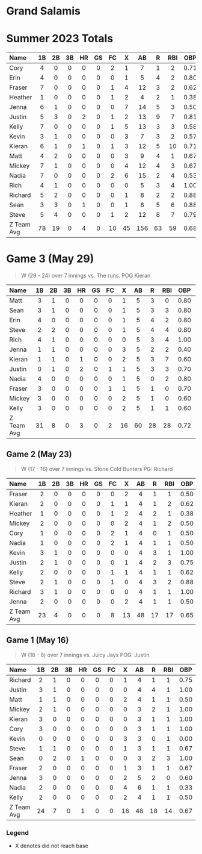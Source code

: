 # Grand Salamis

# Summer 2023 Totals

| Name | 1B | 2B | 3B | HR | GS | FC | X | AB | R | RBI | OBP | SLG | OPS | TCD
| :--- | :---: | :---: | :---: | :---: | :---: | :---: | :---: | :---: | :---: | :---: | :---: | :---: | :---: | :---: |
| Cory | 4 | 0 | 0 | 0 | 0 | 2 | 1 | 7 | 1 | 2 | 0.71 | 0.71 | 1.43 | 0.00 |
| Erin | 4 | 0 | 0 | 0 | 0 | 0 | 1 | 5 | 4 | 2 | 0.80 | 0.80 | 1.60 | 0.00 |
| Fraser | 7 | 0 | 0 | 0 | 0 | 1 | 4 | 12 | 3 | 2 | 0.62 | 0.62 | 1.25 | 0.00 |
| Heather | 1 | 0 | 0 | 0 | 0 | 1 | 2 | 4 | 2 | 1 | 0.38 | 0.38 | 0.75 | 0.00 |
| Jenna | 6 | 1 | 0 | 0 | 0 | 0 | 7 | 14 | 5 | 3 | 0.50 | 0.57 | 1.07 | 0.00 |
| Justin | 5 | 3 | 0 | 2 | 0 | 1 | 2 | 13 | 9 | 7 | 0.81 | 1.50 | 2.31 | 0.00 |
| Kelly | 7 | 0 | 0 | 0 | 0 | 1 | 5 | 13 | 3 | 3 | 0.58 | 0.58 | 1.15 | 0.00 |
| Kevin | 3 | 1 | 0 | 0 | 0 | 0 | 3 | 7 | 3 | 2 | 0.57 | 0.71 | 1.29 | 0.00 |
| Kieran | 6 | 1 | 0 | 1 | 0 | 1 | 3 | 12 | 5 | 10 | 0.71 | 1.04 | 1.75 | 0.00 |
| Matt | 4 | 2 | 0 | 0 | 0 | 0 | 3 | 9 | 4 | 1 | 0.67 | 0.89 | 1.56 | 0.00 |
| Mickey | 7 | 1 | 0 | 0 | 0 | 0 | 4 | 12 | 4 | 3 | 0.67 | 0.75 | 1.42 | 0.00 |
| Nadia | 7 | 0 | 0 | 0 | 0 | 2 | 6 | 15 | 2 | 4 | 0.53 | 0.53 | 1.07 | 0.00 |
| Rich | 4 | 1 | 0 | 0 | 0 | 0 | 0 | 5 | 3 | 4 | 1.00 | 1.20 | 2.20 | 0.00 |
| Richard | 5 | 2 | 0 | 0 | 0 | 0 | 1 | 8 | 2 | 2 | 0.88 | 1.12 | 2.00 | 0.00 |
| Sean | 3 | 3 | 0 | 1 | 0 | 0 | 1 | 8 | 5 | 6 | 0.88 | 1.62 | 2.50 | 0.00 |
| Steve | 5 | 4 | 0 | 0 | 0 | 1 | 2 | 12 | 8 | 7 | 0.79 | 1.12 | 1.92 | 0.00 |
| Z Team Avg | 78 | 19 | 0 | 4 | 0 | 10 | 45 | 156 | 63 | 59 | 0.68 | 0.88 | 1.56 | 0.00 |


# Game 3 (May 29)

> W (29 - 24) over 7 innings vs. The runs. POG Kieran

| Name | 1B | 2B | 3B | HR | GS | FC | X | AB | R | RBI | OBP | SLG | OPS | TCD
| :--- | :---: | :---: | :---: | :---: | :---: | :---: | :---: | :---: | :---: | :---: | :---: | :---: | :---: | :---: |
| Matt | 3 | 1 | 0 | 0 | 0 | 0 | 1 | 5 | 3 | 0 | 0.80 | 1.00 | 1.80 | 0.00 |
| Sean | 3 | 1 | 0 | 0 | 0 | 0 | 1 | 5 | 3 | 3 | 0.80 | 1.00 | 1.80 | 0.00 |
| Erin | 4 | 0 | 0 | 0 | 0 | 0 | 1 | 5 | 4 | 2 | 0.80 | 0.80 | 1.60 | 0.00 |
| Steve | 2 | 2 | 0 | 0 | 0 | 0 | 1 | 5 | 4 | 4 | 0.80 | 1.20 | 2.00 | 0.00 |
| Rich | 4 | 1 | 0 | 0 | 0 | 0 | 0 | 5 | 3 | 4 | 1.00 | 1.20 | 2.20 | 0.00 |
| Jenna | 1 | 1 | 0 | 0 | 0 | 0 | 3 | 5 | 2 | 2 | 0.40 | 0.60 | 1.00 | 0.00 |
| Kieran | 1 | 1 | 0 | 1 | 0 | 0 | 2 | 5 | 3 | 7 | 0.60 | 1.40 | 2.00 | 0.00 |
| Justin | 0 | 1 | 0 | 2 | 0 | 1 | 1 | 5 | 3 | 3 | 0.70 | 2.10 | 2.80 | 0.00 |
| Nadia | 4 | 0 | 0 | 0 | 0 | 0 | 1 | 5 | 0 | 2 | 0.80 | 0.80 | 1.60 | 0.00 |
| Fraser | 3 | 0 | 0 | 0 | 0 | 1 | 1 | 5 | 1 | 0 | 0.70 | 0.70 | 1.40 | 0.00 |
| Mickey | 3 | 0 | 0 | 0 | 0 | 0 | 2 | 5 | 1 | 0 | 0.60 | 0.60 | 1.20 | 0.00 |
| Kelly | 3 | 0 | 0 | 0 | 0 | 0 | 2 | 5 | 1 | 1 | 0.60 | 0.60 | 1.20 | 0.00 |
| Z Team Avg | 31 | 8 | 0 | 3 | 0 | 2 | 16 | 60 | 28 | 28 | 0.72 | 1.00 | 1.72 | 0.00 |


## Game 2 (May 23)

> W (17 - 16) over 7 innings vs. Stone Cold Bunters PG: Richard

| Name | 1B | 2B | 3B | HR | GS | FC | X | AB | R | RBI | OBP | SLG | OPS | TCD
| :--- | :---: | :---: | :---: | :---: | :---: | :---: | :---: | :---: | :---: | :---: | :---: | :---: | :---: | :---: |
| Fraser | 2 | 0 | 0 | 0 | 0 | 0 | 2 | 4 | 1 | 1 | 0.50 | 0.50 | 1.00 | 0.00 |
| Kieran | 2 | 0 | 0 | 0 | 0 | 1 | 1 | 4 | 1 | 2 | 0.62 | 0.62 | 1.25 | 0.00 |
| Heather | 1 | 0 | 0 | 0 | 0 | 1 | 2 | 4 | 2 | 1 | 0.38 | 0.38 | 0.75 | 0.00 |
| Mickey | 2 | 0 | 0 | 0 | 0 | 0 | 2 | 4 | 1 | 2 | 0.50 | 0.50 | 1.00 | 0.00 |
| Cory | 1 | 0 | 0 | 0 | 0 | 2 | 1 | 4 | 0 | 1 | 0.50 | 0.50 | 1.00 | 0.00 |
| Nadia | 1 | 0 | 0 | 0 | 0 | 2 | 1 | 4 | 1 | 1 | 0.50 | 0.50 | 1.00 | 0.00 |
| Kevin | 3 | 1 | 0 | 0 | 0 | 0 | 0 | 4 | 3 | 1 | 1.00 | 1.25 | 2.25 | 0.00 |
| Justin | 2 | 1 | 0 | 0 | 0 | 0 | 1 | 4 | 2 | 3 | 0.75 | 1.00 | 1.75 | 0.00 |
| Kelly | 2 | 0 | 0 | 0 | 0 | 1 | 1 | 4 | 1 | 1 | 0.62 | 0.62 | 1.25 | 0.00 |
| Steve | 2 | 1 | 0 | 0 | 0 | 1 | 0 | 4 | 3 | 2 | 0.88 | 1.12 | 2.00 | 0.00 |
| Richard | 3 | 1 | 0 | 0 | 0 | 0 | 0 | 4 | 1 | 1 | 1.00 | 1.25 | 2.25 | 0.00 |
| Jenna | 2 | 0 | 0 | 0 | 0 | 0 | 2 | 4 | 1 | 1 | 0.50 | 0.50 | 1.00 | 0.00 |
| Z Team Avg | 23 | 4 | 0 | 0 | 0 | 8 | 13 | 48 | 17 | 17 | 0.65 | 0.73 | 1.38 | 0.00 |


## Game 1 (May 16)

> W (18 - 8) over 7 innings vs. Juicy Jays POG: Justin

| Name | 1B | 2B | 3B | HR | GS | FC | X | AB | R | RBI | OBP | SLG | OPS | TCD
| :--- | :---: | :---: | :---: | :---: | :---: | :---: | :---: | :---: | :---: | :---: | :---: | :---: | :---: | :---: |
| Richard | 2 | 1 | 0 | 0 | 0 | 0 | 1 | 4 | 1 | 1 | 0.75 | 1.00 | 1.75 | 0.00 |
| Justin | 3 | 1 | 0 | 0 | 0 | 0 | 0 | 4 | 4 | 1 | 1.00 | 1.25 | 2.25 | 0.00 |
| Matt | 1 | 1 | 0 | 0 | 0 | 0 | 2 | 4 | 1 | 1 | 0.50 | 0.75 | 1.25 | 0.00 |
| Mickey | 2 | 1 | 0 | 0 | 0 | 0 | 0 | 3 | 2 | 1 | 1.00 | 1.33 | 2.33 | 0.00 |
| Kieran | 3 | 0 | 0 | 0 | 0 | 0 | 0 | 3 | 1 | 1 | 1.00 | 1.00 | 2.00 | 0.00 |
| Cory | 3 | 0 | 0 | 0 | 0 | 0 | 0 | 3 | 1 | 1 | 1.00 | 1.00 | 2.00 | 0.00 |
| Kevin | 0 | 0 | 0 | 0 | 0 | 0 | 3 | 3 | 0 | 1 | 0.00 | 0.00 | 0.00 | 0.00 |
| Steve | 1 | 1 | 0 | 0 | 0 | 0 | 1 | 3 | 1 | 1 | 0.67 | 1.00 | 1.67 | 0.00 |
| Sean | 0 | 2 | 0 | 1 | 0 | 0 | 0 | 3 | 2 | 3 | 1.00 | 2.67 | 3.67 | 0.00 |
| Fraser | 2 | 0 | 0 | 0 | 0 | 0 | 1 | 3 | 1 | 1 | 0.67 | 0.67 | 1.33 | 0.00 |
| Jenna | 3 | 0 | 0 | 0 | 0 | 0 | 2 | 5 | 2 | 0 | 0.60 | 0.60 | 1.20 | 0.00 |
| Nadia | 2 | 0 | 0 | 0 | 0 | 0 | 4 | 6 | 1 | 1 | 0.33 | 0.33 | 0.67 | 0.00 |
| Kelly | 2 | 0 | 0 | 0 | 0 | 0 | 2 | 4 | 1 | 1 | 0.50 | 0.50 | 1.00 | 0.00 |
| Z Team Avg | 24 | 7 | 0 | 1 | 0 | 0 | 16 | 48 | 18 | 14 | 0.67 | 0.88 | 1.54 | 0.00 |


### Legend
 * X denotes did not reach base

